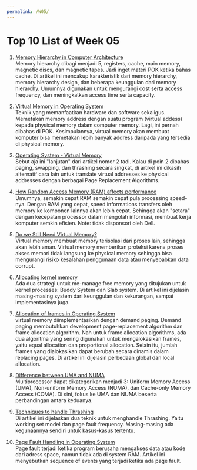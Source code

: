 ```yaml
---
permalink: /W05/
---
```


# Top 10 List of Week 05

1. [Memory Hierarchy in Computer Architecture](https://www.elprocus.com/memory-hierarchy-in-computer-architecture/)<br>
   Memory hierarchy dibagi menjadi 5, registers, cache, main memory, magnetic discs, dan magnetic tapes. Jadi inget materi POK ketika bahas cache. Di artikel ini mencakup karakteristik dari memory hierarchy, memory hierarchy design, dan beberapa keunggulan dari memory hierarchy. Umumnya digunakan untuk mengurangi cost serta access frequency, dan meningkatkan access time serta capacity.

2. [Virtual Memory in Operating System](https://www.geeksforgeeks.org/virtual-memory-in-operating-system/)<br>
   Teknik yang memanfaatkan hardware dan software sekaligus. Memetakan memory address dengan suatu program (virtual addess) kepada physical memory dalam computer memory. Lagi, ini pernah dibahas di POK. Kesimpulannya, virtual memory akan membuat komputer bisa memetakan lebih banyak address daripada yang tersedia di physical memory.

3. [Operating System - Virtual Memory](https://www.tutorialspoint.com/operating_system/os_virtual_memory.htm)<br>
   Sebut aja ini "lanjutan" dari artikel nomor 2 tadi. Kalau di poin 2 dibahas paging, swapping, dan thrashing secara singkat, di artikel ini dikasih alternatif cara lain untuk translate virtual addresses ke physical addresses dengan berbagai Page Replacement Algorithms.

4. [How Random Access Memory (RAM) affects performance](http://www.meerutcollege.org/mcm_admin/upload/1587052623.pdf)<br>
   Umumnya, semakin cepat RAM semakin cepat pula processing speed-nya. Dengan RAM yang cepat, speed informations transfers oleh memory ke komponen lainnya akan lebih cepat. Sehingga akan "setara" dengan kecepatan processor dalam mengolah informasi, membuat kerja komputer semkin efisien. Note: tidak disponsori oleh Dell.

5. [Do we Still Need Virtual Memory?](https://stackoverflow.com/questions/31765808/do-we-still-need-virtual-memory)<br>
   Virtual memory membuat memory terisolasi dari proses lain, sehingga akan lebih aman. Virtual memory memberikan proteksi karena proses akses memori tidak langsung ke physical memory sehingga bisa mengurangi risiko kesalahan penggunaan data atau menyebabkan data corrupt.

6. [Allocating kernel memory](https://www.geeksforgeeks.org/operating-system-allocating-kernel-memory-buddy-system-slab-system/)<br>
   Ada dua strategi untuk me-manage free memory yang ditujukan untuk kernel processes: Buddy System dan Slab system. Di artikel ini dijelasin masing-masing system dari keunggulan dan kekurangan, sampai implementasinya juga.

7. [Allocation of frames in Operating System](https://www.geeksforgeeks.org/operating-system-allocation-frames/)<br>
   virtual memory diimplementasikan dengan demand paging. Demand paging membutuhkan development page-replacement algorithm dan frame allocation algorithm. Nah untuk frame allocation algorithms, ada dua algoritma yang sering digunakan untuk mengalokasikan frames, yaitu equal allocation dan proportional allocation. Selain itu, jumlah frames yang dialokasikan dapat berubah secara dinamis dalam replacing pages. Di artikel ini dijelasin perbedaan global dan local allocation.

8. [Difference between UMA and NUMA](https://www.geeksforgeeks.org/difference-between-uniform-memory-access-uma-and-non-uniform-memory-access-numa/)<br>
   Multiprocessor dapat dikategorikan menjadi 3: Uniform Memory Access (UMA), Non-uniform Memory Access (NUMA), dan Cache-only Memory Access (COMA). Di sini, fokus ke UMA dan NUMA beserta perbandingan antara keduanya.

9. [Techniques to handle Thrashing](https://www.geeksforgeeks.org/techniques-to-handle-thrashing/)<br>
   Di artikel ini dijelaskan dua teknik untuk menghandle Thrashing. Yaitu working set model dan page fault frequency. Masing-masing ada kegunaannya sendiri untuk kasus-kasus tertentu.

10. [Page Fault Handling in Operating System](https://www.geeksforgeeks.org/page-fault-handling-in-operating-system/)<br>
    Page fault terjadi ketika program berusaha mengakses data atau kode dari adress space, namun tidak ada di system RAM. Artikel ini menyebutkan sequence of events yang terjadi ketika ada page fault.
